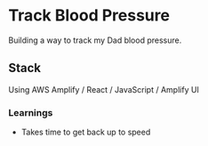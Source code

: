 # Track Blood Pressure

Building a way to track my Dad blood pressure. 

## Stack

Using AWS Amplify / React / JavaScript / Amplify UI 

### Learnings

- Takes time to get back up to speed
